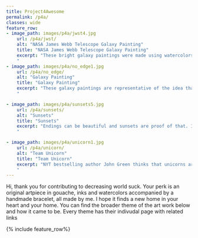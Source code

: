 ```yaml
---
title: Project4Awesome
permalink: /p4a/
classes: wide
feature_row:
- image_path: images/p4a/jwst4.jpg
    url: /p4a/jwst/
    alt: "NASA James Webb Telescope Galaxy Painting"
    title: "NASA James Webb Telescope Galaxy Painting"
    excerpt: "These bright galaxy paintings were made using watercolors and are inspired by my love of JWST, and many amongst nerdfighteria. The honeycomb shape of the painting represents the 18 hexagonal mirror segments of the telescope ...
    "
- image_path: images/p4a/no_edge1.jpg
    url: /p4a/no_edge/
    alt: "Galaxy Painting"
    title: "Galaxy Painting"
    excerpt: "These galaxy paintings are representative of the idea that the universe has no edge and the humanity's curiosity which drives further exploration. Hank's childlike excietment over universe having no edge inspired this painting. I was also reminded of the idea of ...
    "

- image_path: images/p4a/sunsets5.jpg
    url: /p4a/sunsets/
    alt: "Sunsets"
    title: "Sunsets"
    excerpt: "Endings can be beautiful and sunsets are proof of that. It is corny, but true, and Anthropocene Reviwed has a soothing episode rating sunsets, which I often listened while painting this art work ...
    "

- image_path: images/p4a/unicorn1.jpg
    url: /p4a/unicorn/
    alt: "Team Unicorn"
    title: "Team Unicorn"
    excerpt: "NYT bestselling author John Green thinks that unicorns are evil, so much that even zombies are better than unicorns. This art piece is my strong stance against the unjust villification of the harmless, glorious creatures ...
    "
---
```

Hi, thank you for contributing to decreasing world suck. Your perk is an original artpiece in gouache, inks and watercolors accompanied by a handmade bracelet, all made by me. I hope it finds a new home in your heart and your home. You can find the broader theme of the art work below and how it came to be. Every theme has their indivudal page with related links

{% include feature_row%}